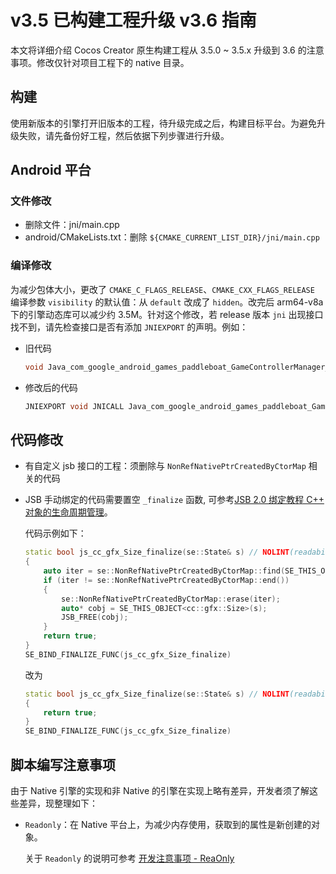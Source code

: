# v3.5 已构建工程升级 v3.6 指南

本文将详细介绍 Cocos Creator 原生构建工程从 3.5.0 ~ 3.5.x 升级到 3.6 的注意事项。修改仅针对项目工程下的 native 目录。

## 构建

使用新版本的引擎打开旧版本的工程，待升级完成之后，构建目标平台。为避免升级失败，请先备份好工程，然后依据下列步骤进行升级。

## Android 平台

### 文件修改

- 删除文件：jni/main.cpp
- android/CMakeLists.txt：删除 `${CMAKE_CURRENT_LIST_DIR}/jni/main.cpp`

### 编译修改

为减少包体大小，更改了 `CMAKE_C_FLAGS_RELEASE`、`CMAKE_CXX_FLAGS_RELEASE` 编译参数 `visibility` 的默认值：从 `default` 改成了 `hidden`。改完后 arm64-v8a 下的引擎动态库可以减少约 3.5M。针对这个修改，若 release 版本 `jni` 出现接口找不到，请先检查接口是否有添加 `JNIEXPORT` 的声明。例如：

- 旧代码

    ```cpp
    void Java_com_google_android_games_paddleboat_GameControllerManager_onMouseConnected
    ```

- 修改后的代码

    ````cpp
    JNIEXPORT void JNICALL Java_com_google_android_games_paddleboat_GameControllerManager_onMouseConnected
    ````

## 代码修改

- 有自定义 jsb 接口的工程：须删除与 `NonRefNativePtrCreatedByCtorMap` 相关的代码
- JSB 手动绑定的代码需要置空 `_finalize` 函数, 可参考[JSB 2.0 绑定教程 C++ 对象的生命周期管理](../../advanced-topics/JSB2.0-learning.md#cpp-命名空间namespace)。

    代码示例如下：
    
    ```cpp
    static bool js_cc_gfx_Size_finalize(se::State& s) // NOLINT(readability-identifier-naming)
    {
        auto iter = se::NonRefNativePtrCreatedByCtorMap::find(SE_THIS_OBJECT<cc::gfx::Size>(s));
        if (iter != se::NonRefNativePtrCreatedByCtorMap::end())
        {
            se::NonRefNativePtrCreatedByCtorMap::erase(iter);
            auto* cobj = SE_THIS_OBJECT<cc::gfx::Size>(s);
            JSB_FREE(cobj);
        }
        return true;
    }
    SE_BIND_FINALIZE_FUNC(js_cc_gfx_Size_finalize)
    ```
    改为
    ```cpp
    static bool js_cc_gfx_Size_finalize(se::State& s) // NOLINT(readability-identifier-naming)
    {
        return true;
    }
    SE_BIND_FINALIZE_FUNC(js_cc_gfx_Size_finalize)
    ```

## 脚本编写注意事项

由于 Native 引擎的实现和非 Native 的引擎在实现上略有差异，开发者须了解这些差异，现整理如下：

- `Readonly`：在 Native 平台上，为减少内存使用，获取到的属性是新创建的对象。

    关于 `Readonly` 的说明可参考 [开发注意事项 - ReaOnly](../../scripting/readonly.md#readonly)
